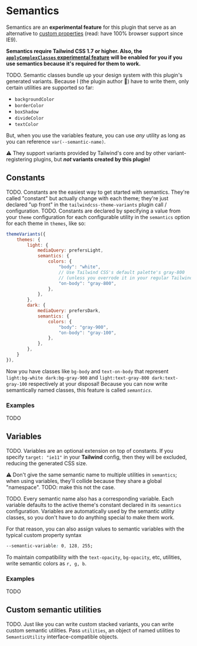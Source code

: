 # Semantics
Semantics are an **experimental feature** for this plugin that serve as an alternative to [custom properties](https://developer.mozilla.org/en-US/docs/Web/CSS/--*) (read: have 100% browser support since IE9).

**Semantics require Tailwind CSS 1.7 or higher. Also, the [`applyComplexClasses` experimental feature](https://github.com/tailwindlabs/tailwindcss/pull/2159) will be enabled for you if you use semantics because it's required for them to work.**

TODO. Semantic classes bundle up your design system with this plugin's generated variants. Because I (the plugin author 👋) have to write them, only certain utilities are supported so far:
* `backgroundColor`
* `borderColor`
* `boxShadow`
* `divideColor`
* `textColor`

But, when you use the variables feature, you can use *any* utility as long as you can reference `var(--semantic-name)`.


⚠️ They support variants provided by Tailwind's core and by other variant-registering plugins, but ***not* variants created by this plugin!** 

## Constants
TODO. Constants are the easiest way to get started with semantics. They're called "constant" but actually change with each theme; they're just declared "up front" in the `tailwindcss-theme-variants` plugin call / configuration. 
TODO. Constants are declared by specifying a value from your `theme` configuration for each configurable utility in the `semantics` option for each theme in `themes`, like so:

```js
themeVariants({
    themes: {
        light: {
            mediaQuery: prefersLight,
            semantics: {
                colors: {
                    "body": "white",
                    // Use Tailwind CSS's default palette's gray-800
                    // (unless you overrode it in your regular Tailwind CSS theme config)
                    "on-body": "gray-800",
                },
            },
        },
        dark: {
            mediaQuery: prefersDark,
            semantics: {
                colors: {
                    "body": "gray-900",
                    "on-body": "gray-100",
                },
            },
        },
    }
}),
```
Now you have classes like `bg-body` and `text-on-body` that represent `light:bg-white dark:bg-gray-900` and `light:text-gray-800 dark:text-gray-100` respectively at your disposal! Because you can now write semantically named classes, this feature is called *`semantics`*.

### Examples
TODO

## Variables
TODO. Variables are an optional extension on top of constants. If you specify `target: "ie11"` in your **Tailwind** config, then they will be excluded, reducing the generated CSS size.

⚠️ Don't give the same semantic name to multiple utilities in `semantics`; when using variables, they'll collide because they share a global "namespace". TODO: make this not the case.

TODO. Every semantic name also has a corresponding variable. Each variable defaults to the active theme's constant declared in its `semantics` configuration. Variables are automatically used by the semantic utility classes, so you don't have to do anything special to make them work.

For that reason, you can also assign values to semantic variables with the typical custom property syntax
```css
--semantic-variable: 0, 128, 255;
```

To maintain compatibility with the `text-opacity`, `bg-opacity`, etc, utilities, write semantic colors as `r, g, b`.

### Examples
TODO

## Custom semantic utilities

TODO. Just like you can write custom stacked variants, you can write custom semantic utilities. Pass `utilities`, an object of named utilities to `SemanticUtility` interface-compatible objects.

